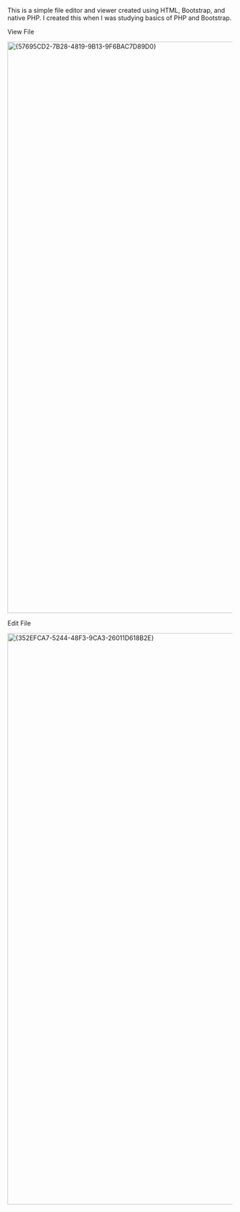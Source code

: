 This is a simple file editor and viewer created using HTML, Bootstrap, and native PHP. I created this when I was studying basics of PHP and Bootstrap.

View File

<img width="1280" alt="{57695CD2-7B28-4819-9B13-9F6BAC7D89D0}" src="https://github.com/user-attachments/assets/d8a9c033-d464-4e2b-bd0f-43626138d2b1">

Edit File

<img width="1280" alt="{352EFCA7-5244-48F3-9CA3-26011D618B2E}" src="https://github.com/user-attachments/assets/180ff1b2-8d16-49dc-8ddc-5fb051c6c05b">
